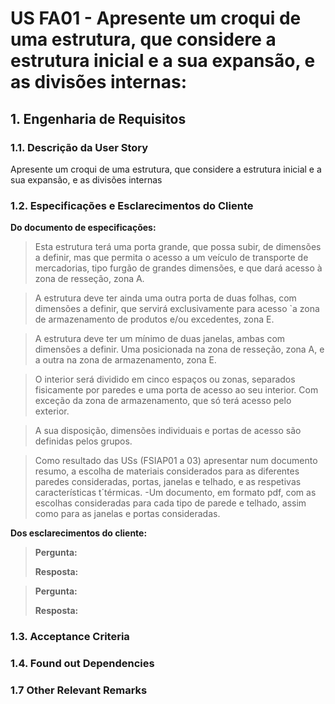 # US FA01 - Apresente um croqui de uma estrutura, que considere a estrutura inicial e a sua expansão, e as divisões internas:
## 1. Engenharia de Requisitos

### 1.1. Descrição da User Story

Apresente um croqui de uma estrutura, que considere a estrutura inicial e a sua expansão, e as divisões internas

### 1.2. Especificações e Esclarecimentos do Cliente

**Do documento de especificações:**

>Esta estrutura terá uma porta grande, que possa subir, de dimensões a definir, mas que permita o acesso a um veículo de transporte de mercadorias, tipo furgão de grandes dimensões, e que dará acesso à zona de resseção, zona A.

> A estrutura deve ter ainda uma outra porta de duas folhas, com dimensões a definir, que servirá exclusivamente para acesso `a zona de armazenamento de produtos e/ou excedentes, zona E.

> A estrutura deve ter um mínimo de duas janelas, ambas com dimensões a definir. Uma posicionada na zona de resseção, zona A, e a outra na zona de armazenamento, zona E.

> O interior será dividido em cinco espaços ou zonas, separados fisicamente por paredes e uma porta de acesso ao seu interior. Com exceção da zona de armazenamento, que só terá acesso pelo exterior.

> A sua disposição, dimensões individuais e portas de acesso são definidas pelos grupos.

> Como resultado das USs (FSIAP01 a 03) apresentar num documento resumo, a escolha de materiais considerados para as diferentes paredes consideradas, portas, janelas e telhado, e as respetivas características t´térmicas. -Um documento, em formato pdf, com as escolhas consideradas para cada tipo de parede e telhado, assim como para as janelas e portas consideradas.

**Dos esclarecimentos do cliente:**

> **Pergunta:**
>
> **Resposta:**

> **Pergunta:**
>
> **Resposta:**

### 1.3. Acceptance Criteria


### 1.4. Found out Dependencies


### 1.7 Other Relevant Remarks

